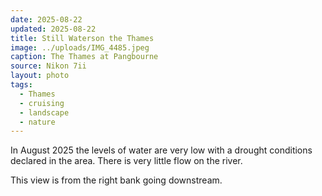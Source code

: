 ```yaml
---
date: 2025-08-22
updated: 2025-08-22
title: Still Waterson the Thames
image: ../uploads/IMG_4485.jpeg
caption: The Thames at Pangbourne
source: Nikon 7ii
layout: photo
tags:
  - Thames
  - cruising
  - landscape
  - nature
---
```


In August 2025 the levels of water are very low with a drought conditions declared in the area. There is very little flow on the river.

This view is from the right bank going downstream.
